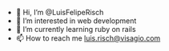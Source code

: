 - 👋 Hi, I’m @LuisFelipeRisch
- 👀 I’m interested in web development
- 🌱 I’m currently learning ruby on rails
- 📫 How to reach me luis.risch@visagio.com

<!---
LuisFelipeRisch/LuisFelipeRisch is a ✨ special ✨ repository because its `README.md` (this file) appears on your GitHub profile.
You can click the Preview link to take a look at your changes.
--->
